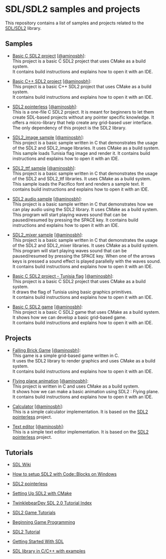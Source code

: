 # SDL/SDL2 samples and projects

This repository contains a list of samples and projects related to the [SDL/SDL2][SDL] library.

[SDL]: https://www.libsdl.org

## Samples

- [Basic C SDL2 project](https://github.com/aminosbh/basic-c-sdl-project) \[[@aminosbh](https://github.com/aminosbh)\]:<br>
  This project is a basic C SDL2 project that uses CMake as a build system.<br>
  It contains build instructions and explains how to open it with an IDE.

- [Basic C++ SDL2 project](https://github.com/aminosbh/basic-cpp-sdl-project) \[[@aminosbh](https://github.com/aminosbh)\]:<br>
  This project is a basic C++ SDL2 project that uses CMake as a build system.<br>
  It contains build instructions and explains how to open it with an IDE.

- [SDL2 pointerless](https://github.com/aminosbh/sdl2-pointerless) \[[@aminosbh](https://github.com/aminosbh)\]:<br>
  This is a one-file C SDL2 project. It is meant for beginners to let them create
  SDL-based projects without any pointer specific knowledge. It offers a micro-library
  that help create any grid-based user interface.  
  The only dependency of this project is the SDL2 library.

- [SDL2_image sample](https://github.com/aminosbh/sdl2-image-sample) \[[@aminosbh](https://github.com/aminosbh)\]:<br>
  This project is a basic sample written in C that demonstrates the usage of
  the SDL2 and SDL2_image libraries. It uses CMake as a build system.<br>
  This sample loads Tunisia flag image and render it.
  It contains build instructions and explains how to open it with an IDE.

- [SDL2_ttf sample](https://github.com/aminosbh/sdl2-ttf-sample) \[[@aminosbh](https://github.com/aminosbh)\]:<br>
  This project is a basic sample written in C that demonstrates the usage of
  the SDL2 and SDL2_ttf libraries. It uses CMake as a build system.<br>
  This sample loads the Pacifico font and renders a sample text.
  It contains build instructions and explains how to open it with an IDE.

- [SDL2 audio sample](https://github.com/aminosbh/sdl2-audio-sample) \[[@aminosbh](https://github.com/aminosbh)\]:<br>
  This project is a basic sample written in C that demonstrates how we can play
  audio using the SDL2 library. It uses CMake as a build system.
  This program will start playing waves sound that can be paused/resumed by
  pressing the SPACE key.
  It contains build instructions and explains how to open it with an IDE.

- [SDL2_mixer sample](https://github.com/aminosbh/sdl2-mixer-sample) \[[@aminosbh](https://github.com/aminosbh)\]:<br>
  This project is a basic sample written in C that demonstrates the usage of the
  SDL2 and SDL2_mixer libraries. It uses CMake as a build system.
  This program will start playing waves sound that can be paused/resumed by
  pressing the SPACE key. When one of the arrows keys is pressed a sound effect
  is played parallelly with the waves sound.
  It contains build instructions and explains how to open it with an IDE.

- [Basic C SDL2 project - Tunisia flag](https://github.com/aminosbh/basic-c-sdl-project-tunisia-flag) \[[@aminosbh](https://github.com/aminosbh)\]:<br>
  This project is a basic C SDL2 project that uses CMake as a build system.<br>
  It draws the flag of Tunisia using basic graphics primitives.<br>
  It contains build instructions and explains how to open it with an IDE.

- [Basic C SDL2 game](https://github.com/aminosbh/basic-c-sdl-game) \[[@aminosbh](https://github.com/aminosbh)\]:<br>
  This project is a basic C SDL2 game that uses CMake as a build system.<br>
  It shows how we can develop a basic grid-based game.<br>
  It contains build instructions and explains how to open it with an IDE.

## Projects

- [Falling Brick Game](https://github.com/aminosbh/falling-brick-game) \[[@aminosbh](https://github.com/aminosbh)\]:<br>
  This game is a simple grid-based game written in C.<br>
  It uses the SDL2 library to render graphics and uses CMake as a build system.<br>
  It contains build instructions and explains how to open it with an IDE.

- [Flying plane animation](https://github.com/aminosbh/flying-plane-sdl-animation) \[[@aminosbh](https://github.com/aminosbh)\]:<br>
  This project is written in C and uses CMake as a build system.<br>
  It shows how we can make a basic animation using SDL2 : Flying plane.<br>
  It contains build instructions and explains how to open it with an IDE.

- [Calculator](https://github.com/aminosbh/sdl2-pointerless/tree/example/calculator) \[[@aminosbh](https://github.com/aminosbh)\]:<br>
  This is a simple calculator implementation. It is based on the [SDL2 pointerless](https://github.com/aminosbh/sdl2-pointerless) project.

- [Text editor](https://github.com/aminosbh/sdl2-pointerless/tree/example/text-editor) \[[@aminosbh](https://github.com/aminosbh)\]:<br>
  This is a simple text editor implementation. It is based on the [SDL2 pointerless](https://github.com/aminosbh/sdl2-pointerless) project.

## Tutorials

- [SDL Wiki](http://wiki.libsdl.org/Tutorials)

- [How to setup SDL2 with Code::Blocks on Windows](https://github.com/aminosbh/sdl2-pointerless/wiki/How-to-setup-SDL2-with-Code::Blocks-on-Windows)

- [SDL2 pointerless](https://github.com/aminosbh/sdl2-pointerless)

- [Setting Up SDL2 with CMake](https://edgarluque.com/blog/sdl2-cmake)

- [TwinklebearDev SDL 2.0 Tutorial Index](https://www.willusher.io/pages/sdl2/)

- [SDL2 Game Tutorials](https://www.parallelrealities.co.uk/tutorials/)

- [Beginning Game Programming](http://lazyfoo.net/SDL_tutorials/)

- [SDL2 Tutorial](https://www.freepascal-meets-sdl.net/sdl-tutorials/)

- [Getting Started With SDL](http://gamedevgeek.com/tutorials/getting-started-with-sdl/)

- [SDL library in C/C++ with examples](https://www.geeksforgeeks.org/sdl-library-in-c-c-with-examples/)

